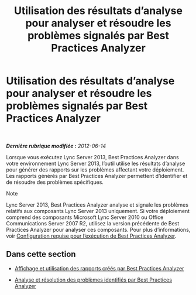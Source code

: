 ﻿---
title: Utilisation des résultats d’analyse pour analyser et résoudre les problèmes signalés par Best Practices Analyzer
TOCTitle: Utilisation des résultats d’analyse pour analyser et résoudre les problèmes signalés par Best Practices Analyzer
ms:assetid: cf1154a6-4de3-4d14-b99b-73a88014347b
ms:mtpsurl: https://technet.microsoft.com/fr-fr/library/Gg591350(v=OCS.15)
ms:contentKeyID: 49298875
ms.date: 05/20/2016
mtps_version: v=OCS.15
ms.translationtype: HT
---

# Utilisation des résultats d’analyse pour analyser et résoudre les problèmes signalés par Best Practices Analyzer

 

_**Dernière rubrique modifiée :** 2012-06-14_

Lorsque vous exécutez Lync Server 2013, Best Practices Analyzer dans votre environnement Lync Server 2013, l’outil utilise les résultats d’analyse pour générer des rapports sur les problèmes affectant votre déploiement. Les rapports générés par Best Practices Analyzer permettent d’identifier et de résoudre des problèmes spécifiques.

> [!note]  
> Lync Server 2013, Best Practices Analyzer analyse et signale les problèmes relatifs aux composants Lync Server 2013 uniquement. Si votre déploiement comprend des composants Microsoft Lync Server 2010 ou Office Communications Server 2007 R2, utilisez la version précédente de Best Practices Analyzer pour analyser ces composants. Pour plus d’informations, voir <a href="lync-server-2013-requirements-for-running-best-practices-analyzer.md">Configuration requise pour l’exécution de Best Practices Analyzer</a>.

## Dans cette section

  - [Affichage et utilisation des rapports créés par Best Practices Analyzer](lync-server-2013-viewing-and-working-with-reports-created-by-best-practices-analyzer.md)

  - [Analyse et résolution des problèmes identifiés par Best Practices Analyzer](lync-server-2013-analyzing-and-resolving-issues-identified-by-best-practices-analyzer.md)

